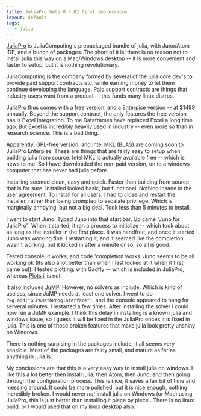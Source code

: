 ```yaml
---
title: JuliaPro beta 0.5.02 first impressions
layout: default
tags:
   - julia
---
```


[JuliaPro](http://juliacomputing.com/products/juliapro.html) is JuliaComputing's prepackaged bundle of julia, with Juno/Atom IDE, and a bunch of packages. The short of it is: there is no reason not to install julia this way on a Mac/Windows desktop -- it is more convenient and faster to setup, but it is nothing revolutionary.
<!--more-->
JuliaComputing is the company formed by several of the julia core dev's to provide paid support contracts etc, while earning money to let them continue developing the language. Paid support contracts are things that industry users want from a product -- this funds many linux distros.

JuliaPro thus comes with a [free version, and a Enterpise version](https://shop.juliacomputing.com/Products/?page_id=7435) -- at $1499 annually. Beyond the support contract, the only features the free version has is Excel Integration.
To me Dataframes have replaced Excel a long time ago. But Excel is incredibly heavily used in industry -- even more so than in research science. This is a bad thing.

Apparently, GPL-free version, and [Intel MKL](https://software.intel.com/en-us/intel-mkl) (BLAS) are coming soon to JuliaPro Enterpise. These are things that are fairly easy to setup when building julia from source. Intel MKL is actually available free -- which is news to me. So I have downloaded the non-paid version, on to a windows computer that has never had julia before.

Installing seemed clean, easy and quick. Faster than building from source that is for sure. Installed looked basic, but functional. Nothing insane in the user agreement. To install for all users, I had to close and restart the installer, rather than being prompted to escalate privilege. Which is marginally annoying, but not a big deal. Took less than 5 minutes to install.

I went to start Juno. Typed Juno into that start bar.
Up came "Juno for JuliaPro". When it started, it ran a process to initialize -- which took about as long as the installer in the first place. It was handfree, and once it started Juno was working fine.
I restarting it, and it seemed like the completion wasn't working, but it kicked in after a minute or so, so all is good.

Tested console, it works, and code 'completion works.
Juno seems to be all working ok (Its also a lot better than when I last looked at it when it first came out).
I tested plotting: with Gadfly -- which is included in JuliaPro, whereas [Plots.jl](https://github.com/JuliaPlots/Plots.jl) is not.

It also includes [JuMP](http://jump.readthedocs.io/).
However, no solvers as include. Which is kind of useless, since JuMP needs at least one solver.
I went to do `Pkg.add("GLPKMathProgInterface")`, and the console appeared to hang for serveral minutes. I restarted a few times. After installing the solver i could now run a JuMP example.  I think this delay in installing is a known julia and windows issue, so I guess it will be fixed in the JuliaPro onces it is fixed in julia. This is one of those broken features that make julia look pretty unshiny on Windows.

There is nothing surpising in the packages include,
it all seems very sensible. Most of the packages are fairly small, and mature as far as anything in julia is.

My conclusions are that this is a very easy way to install julia on windows. I like this a lot better then install julia, then Atom, then Juno, and then going through the configuration process. This is nice, it saves a fair bit of time and messing around. It could be more polished, but it is nice enough, nothing incredibly broken. I would never *not* install julia on Windows (or Mac) using JuliaPro, this is just better than installing it piece by piece.. There is no linux build, or I would used that on my linux desktop also.

